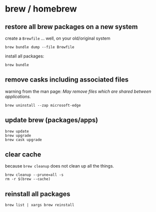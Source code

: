 # brew / homebrew

## restore all brew packages on a new system

create a `Brewfile` ... well, on your old/original system

```shell
brew bundle dump --file Brewfile
```

install all packages:

```shell
brew bundle
```

## remove casks including associated files

warning from the man page: *May remove files which are shared between applications.*

```shell
brew uninstall --zap microsoft-edge
```

## update brew (packages/apps)

```shell
brew update
brew upgrade
brew cask upgrade
```

## clear cache

because `brew cleanup` does not clean up all the things.

```shell
brew cleanup --prune=all -s
rm -r $(brew --cache)
```

## reinstall all packages

```shell
brew list | xargs brew reinstall
```
